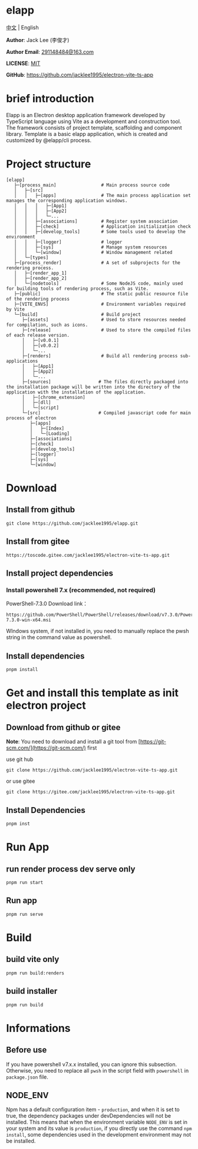 # elapp

[中文](readme_CN.md) | English

**Author**: Jack Lee (李俊才)

**Author Email**: [291148484@163.com](mailto:291148484@163.com)

**LICENSE**: [MIT](https://github.com/jacklee1995/electron-vite-ts-app/blob/master/LICENSE)

**GitHub**: https://github.com/jacklee1995/electron-vite-ts-app

# brief introduction

Elapp is an Electron desktop application framework developed by TypeScript language using Vite as a development and construction tool. The framework consists of project template, scaffolding and component library. Template is a basic elapp application, which is created and customized by @elapp/cli process.

# Project structure

```tree
[elapp]
   ├─[process_main]                 # Main process source code
   │   ├─[src]
   │   │   ├─[apps]                 # The main process application set manages the corresponding application windows.
   │   │   │   ├─[App1]
   │   │   │   ├─[App2]
   │   │   │   └─...
   │   │   ├─[associations]         # Register system association
   │   │   ├─[check]                # Application initialization check
   │   │   ├─[develop_tools]        # Some tools used to develop the environment
   │   │   ├─[logger]               # logger
   │   │   ├─[sys]                  # Manage system resources
   │   │   └─[window]               # Window management related
   │   └─[types]
   ├─[process_render]               # A set of subprojects for the rendering process.
   │   ├─[render_app_1]
   │   ├─[render_app_2]
   │   └─[nodetools]                # Some NodeJS code, mainly used for building tools of rendering process, such as Vite.
   ├─[public]                       # The static public resource file of the rendering process
   ├─[VITE_ENVS]                    # Environment variables required by Vite
   └─[build]                        # Build project
      ├─[assets]                    # Used to store resources needed for compilation, such as icons.
      ├─[release]                   # Used to store the compiled files of each release version.
      │   ├─[v0.0.1]
      │   ├─[v0.0.2]
      │   └─...
      ├─[renders]                   # Build all rendering process sub-applications
      │   ├─[App1]
      │   ├─[App2]
      │   └─...
      ├─[sources]                  # The files directly packaged into the installation package will be written into the directory of the application with the installation of the application.
      │   ├─[chrome_extension]
      │   ├─[dll]
      │   └─[script]
      └─[src]                      # Compiled javascript code for main process of electron
         ├─[apps]
         │   ├─[Index]
         │   └─[Loading]
         ├─[associations]
         ├─[check]
         ├─[develop_tools]
         ├─[logger]
         ├─[sys]
         └─[window]
```

# Download

## Install from github

```
git clone https://github.com/jacklee1995/elapp.git
```

## Install from gitee

```
https://toscode.gitee.com/jacklee1995/electron-vite-ts-app.git
```

## Install project dependencies

### Install powershell 7.x (recommended, not required)

PowerShell-7.3.0 Download link：

```
https://github.com/PowerShell/PowerShell/releases/download/v7.3.0/PowerShell-7.3.0-win-x64.msi
```

WIndows system, if not installed in, you need to manually replace the pwsh string in the command value as powershell.

## Install dependencies

```
pnpm install
```

# Get and install this template as init electron project

## Download from github or gitee

**Note**: You need to download and install a git tool from [https://git-scm.com/](https://git-scm.com/) first

use git hub

```
git clone https://github.com/jacklee1995/electron-vite-ts-app.git
```

or use gitee

```
git clone https://gitee.com/jacklee1995/electron-vite-ts-app.git
```

## Install Dependencies

```
pnpm inst
```

# Run App

## run render process dev serve only

```
pnpm run start
```

## Run app

```
pnpm run serve
```

# Build

## build vite only

```
pnpm run build:renders
```

## build installer

```
pnpm run build
```

# Informations

## Before use

If you have powershell v7.x.x installed, you can ignore this subsection. Otherwise, you need to replace all `pwsh` in the script field with `powershell` in `package.json` file.

## NODE_ENV

Npm has a default configuration item - `production`, and when it is set to true, the dependency packages under devDependencies will not be installed. This means that when the environment variable `NODE_ENV` is set in your system and its value is `production`, if you directly use the command `npm install`, some dependencies used in the development environment may not be installed.
